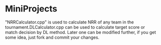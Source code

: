 # MiniProjects
"NRRCalculator.cpp" is used to calculate NRR of any team in the tournament.DLCalculator.cpp can be used to calculate target score or match decision by DL method. Later one can be modified further, if you get some idea, just fork and commit your changes.
